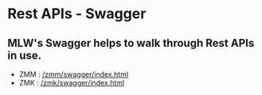 # **Rest APIs - Swagger**

## MLW's Swagger helps to walk through Rest APIs in use.<br/>
*  ZMM : [/zmm/swagger/index.html](https://demo.mlw.ai/zmm/swagger/index.html)
*  ZMK : [/zmk/swagger/index.html](https://demo.mlw.ai/zmk/swagger/index.html)